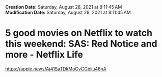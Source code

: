 <div><b>Creation Date:</b> Saturday, August 28, 2021 at 8:11:45 AM<br></div>
<div><b>Modification Date:</b> Saturday, August 28, 2021 at 8:11:45 AM<br></div>
<div><h1>5 good movies on Netflix to watch this weekend: SAS: Red Notice and more - Netflix Life</h1></div>
<div><a href=https://apple.news/Aj41SaTDkMoCvCGbiiu46nA>https://apple.news/Aj41SaTDkMoCvCGbiiu46nA</a><br></div>

